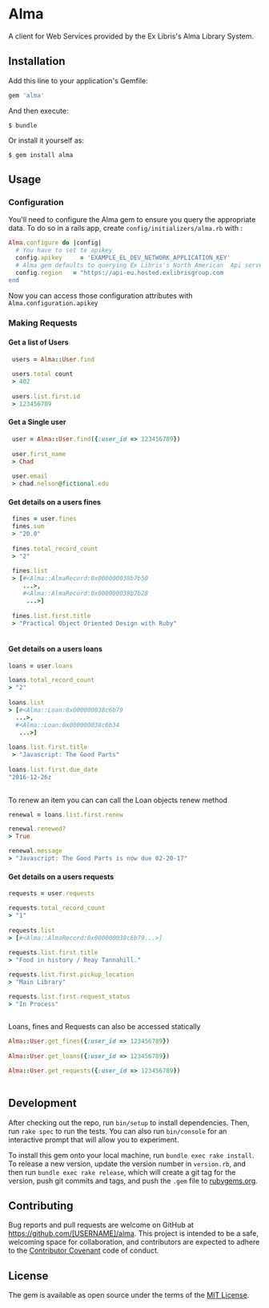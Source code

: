 # Alma

A client for Web Services provided by the Ex Libris's Alma Library System.

## Installation

Add this line to your application's Gemfile:

```ruby
gem 'alma'
```

And then execute:

    $ bundle

Or install it yourself as:

    $ gem install alma

## Usage

### Configuration

You'll need to configure the Alma gem to ensure you query the appropriate data. To do so in a rails app, create `config/initializers/alma.rb` with :

```ruby
Alma.configure do |config|
  # You have to set te apikey 
  config.apikey     = 'EXAMPLE_EL_DEV_NETWORK_APPLICATION_KEY'
  # Alma gem defaults to querying Ex Libris's North American  Api servers. You can override that here.
  config.region   = "https://api-eu.hosted.exlibrisgroup.com
end
```

Now you can access those configuration attributes with `Alma.configuration.apikey`

### Making Requests

#### Get a list of Users
```ruby
 users = Alma::User.find
 
 users.total count
 > 402
 
 users.list.first.id 
 > 123456789
```
 
#### Get a Single user
```ruby
 user = Alma::User.find({:user_id => 123456789})
 
 user.first_name
 > Chad
 
 user.email
 > chad.nelson@fictional.edu
```
 
#### Get details on a users fines
 
```ruby
 fines = user.fines
 fines.sum
 > "20.0"
 
 fines.total_record_count
 > "2"
 
 fines.list
 > [#<Alma::AlmaRecord:0x000000038b7b50
    ...>,
    #<Alma::AlmaRecord:0x000000038b7b28
     ...>]
 
 fines.list.first.title
 > "Practical Object Oriented Design with Ruby"
 
```

#### Get details on a users loans
 
```ruby
loans = user.loans

loans.total_record_count
> "2"
 
loans.list
> [#<Alma::Loan:0x000000038c6b79
  ...>,
  #<Alma::Loan:0x000000038c6b34
   ...>]
 
loans.list.first.title
 > "Javascript: The Good Parts"
 
loans.list.first.due_date
"2016-12-26z
 
```

To renew an item you can can call the Loan objects renew method

```ruby
renewal = loans.list.first.renew

renewal.renewed?
> True

renewal.message 
> "Javascript: The Good Parts is now due 02-20-17"

```



#### Get details on a users requests
```ruby
requests = user.requests

requests.total_record_count
> "1"
 
requests.list
> [#<Alma::AlmaRecord:0x000000038c6b79...>]
 
requests.list.first.title
> "Food in history / Reay Tannahill."

requests.list.first.pickup_location
> "Main Library"

requests.list.first.request_status
> "In Process"
 
```
 
 Loans, fines and Requests can also be accessed statically
  
```ruby
Alma::User.get_fines({:user_id => 123456789})
 
Alma::User.get_loans({:user_id => 123456789})

Alma::User.get_requests({:user_id => 123456789})
 
```
## Development

After checking out the repo, run `bin/setup` to install dependencies. Then, run `rake spec` to run the tests. You can also run `bin/console` for an interactive prompt that will allow you to experiment.

To install this gem onto your local machine, run `bundle exec rake install`. To release a new version, update the version number in `version.rb`, and then run `bundle exec rake release`, which will create a git tag for the version, push git commits and tags, and push the `.gem` file to [rubygems.org](https://rubygems.org).

## Contributing

Bug reports and pull requests are welcome on GitHub at https://github.com/[USERNAME]/alma. This project is intended to be a safe, welcoming space for collaboration, and contributors are expected to adhere to the [Contributor Covenant](http://contributor-covenant.org) code of conduct.


## License

The gem is available as open source under the terms of the [MIT License](http://opensource.org/licenses/MIT).

